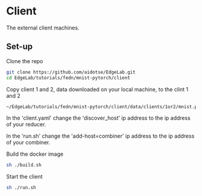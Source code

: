# Client

The external client machines.

## Set-up

Clone the repo

````bash
git clone https://github.com/aidotse/EdgeLab.git
cd EdgeLab/tutorials/fedn/mnist-pytorch/client
````

Copy client 1 and 2, data downloaded on your local machine, to the clint 1 and 2

````bash
~/EdgeLab/tutorials/fedn/mnist-pytorch/client/data/clients/1or2/mnist.pt
````

In the 'client.yaml' change the 'discover_host' ip address to the ip address of your reducer.

In the 'run.sh' change the 'add-host=combiner' ip address to the ip address of your combiner.

Build the docker image

````bash
sh ./build.sh
````

Start the client

````bash
sh ./run.sh
````
